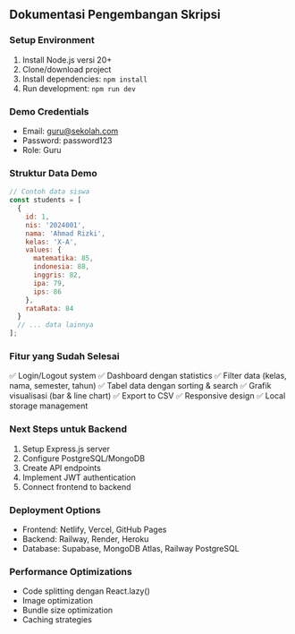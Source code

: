 ## Dokumentasi Pengembangan Skripsi

### Setup Environment
1. Install Node.js versi 20+
2. Clone/download project
3. Install dependencies: `npm install`
4. Run development: `npm run dev`

### Demo Credentials
- Email: guru@sekolah.com
- Password: password123
- Role: Guru

### Struktur Data Demo
```javascript
// Contoh data siswa
const students = [
  {
    id: 1,
    nis: '2024001',
    nama: 'Ahmad Rizki',
    kelas: 'X-A',
    values: {
      matematika: 85,
      indonesia: 88,
      inggris: 82,
      ipa: 79,
      ips: 86
    },
    rataRata: 84
  }
  // ... data lainnya
];
```

### Fitur yang Sudah Selesai
✅ Login/Logout system
✅ Dashboard dengan statistics
✅ Filter data (kelas, nama, semester, tahun)
✅ Tabel data dengan sorting & search
✅ Grafik visualisasi (bar & line chart)
✅ Export to CSV
✅ Responsive design
✅ Local storage management

### Next Steps untuk Backend
1. Setup Express.js server
2. Configure PostgreSQL/MongoDB
3. Create API endpoints
4. Implement JWT authentication
5. Connect frontend to backend

### Deployment Options
- Frontend: Netlify, Vercel, GitHub Pages
- Backend: Railway, Render, Heroku
- Database: Supabase, MongoDB Atlas, Railway PostgreSQL

### Performance Optimizations
- Code splitting dengan React.lazy()
- Image optimization
- Bundle size optimization
- Caching strategies
